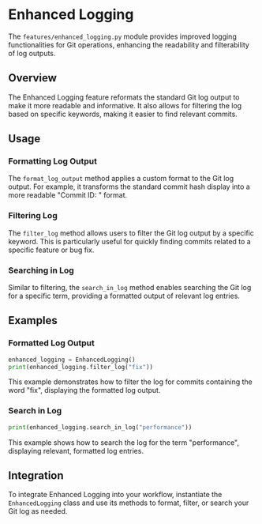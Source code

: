 # Enhanced Logging

The `features/enhanced_logging.py` module provides improved logging functionalities for Git operations, enhancing the readability and filterability of log outputs.

## Overview

The Enhanced Logging feature reformats the standard Git log output to make it more readable and informative. It also allows for filtering the log based on specific keywords, making it easier to find relevant commits.

## Usage

### Formatting Log Output

The `format_log_output` method applies a custom format to the Git log output. For example, it transforms the standard commit hash display into a more readable "Commit ID: <hash>" format.

### Filtering Log

The `filter_log` method allows users to filter the Git log output by a specific keyword. This is particularly useful for quickly finding commits related to a specific feature or bug fix.

### Searching in Log

Similar to filtering, the `search_in_log` method enables searching the Git log for a specific term, providing a formatted output of relevant log entries.

## Examples

### Formatted Log Output

```python
enhanced_logging = EnhancedLogging()
print(enhanced_logging.filter_log("fix"))
```

This example demonstrates how to filter the log for commits containing the word "fix", displaying the formatted log output.

### Search in Log

```python
print(enhanced_logging.search_in_log("performance"))
```

This example shows how to search the log for the term "performance", displaying relevant, formatted log entries.

## Integration

To integrate Enhanced Logging into your workflow, instantiate the `EnhancedLogging` class and use its methods to format, filter, or search your Git log as needed.
